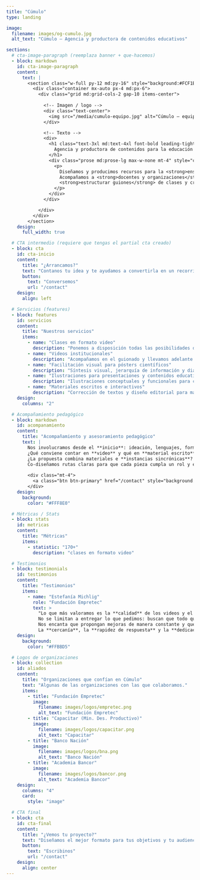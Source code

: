 ```yaml
---
title: "Cúmulo"
type: landing

image:
  filename: images/og-cumulo.jpg
  alt_text: "Cúmulo — Agencia y productora de contenidos educativos"

sections:
  # cta-image-paragraph (reemplaza banner + que-hacemos)
  - block: markdown
    id: cta-image-paragraph
    content:
      text: |
        <section class="w-full py-12 md:py-16" style="background:#FCF1B1;">
          <div class="container mx-auto px-4 md:px-6">
            <div class="grid md:grid-cols-2 gap-10 items-center">
              
              <!-- Imagen / logo -->
              <div class="text-center">
                <img src="/media/cumulo-equipo.jpg" alt="Cúmulo — equipo" class="rounded-2xl shadow-lg mx-auto" />
              </div>

              <!-- Texto -->
              <div>
                <h1 class="text-3xl md:text-4xl font-bold leading-tight" style="color:#3F393B;">
                  Agencia y productora de contenidos para la educación y la ciencia
                </h1>
                <div class="prose md:prose-lg max-w-none mt-4" style="color:#3F393B;">
                  <p>
                    Diseñamos y producimos recursos para la <strong>enseñanza y el aprendizaje</strong> en diversos formatos y plataformas.
                    Acompañamos a <strong>docentes y organizaciones</strong> para fortalecer sus propuestas, elegir el formato adecuado para cada contenido,
                    <strong>estructurar guiones</strong> de clases y crear materiales <strong>visuales, audiovisuales y escritos</strong> que acerquen sus iniciativas a las y los estudiantes.
                  </p>
                </div>
              </div>

            </div>
          </div>
        </section>
    design:
      full_width: true

  # CTA intermedio (requiere que tengas el partial cta creado)
  - block: cta
    id: cta-inicio
    content:
      title: "¿Arrancamos?"
      text: "Contanos tu idea y te ayudamos a convertirla en un recorrido claro para tus estudiantes."
      button:
        text: "Conversemos"
        url: "/contact"
    design:
      align: left

  # Servicios (features)
  - block: features
    id: servicios
    content:
      title: "Nuestros servicios"
      items:
        - name: "Clases en formato video"
          description: "Ponemos a disposición todas las posibilidades del lenguaje audiovisual para diseñar clases que transformen la experiencia de tus estudiantes."
        - name: "Videos institucionales"
          description: "Acompañamos en el guionado y llevamos adelante la producción y edición de videos para presentar tu organización."
        - name: "Facilitación visual para pósters científicos"
          description: "Síntesis visual, jerarquía de información y diagramación para comunicar resultados con impacto."
        - name: "Ilustraciones para presentaciones y contenidos educativos"
          description: "Ilustraciones conceptuales y funcionales para clases, guías y presentaciones."
        - name: "Materiales escritos e interactivos"
          description: "Corrección de textos y diseño editorial para materiales de lectura e interactivos."
    design:
      columns: "2"

  # Acompañamiento pedagógico
  - block: markdown
    id: acompanamiento
    content:
      title: "Acompañamiento y asesoramiento pedagógico"
      text: |
        Nos involucramos desde el **inicio**: ideación, lenguajes, formatos y experiencias de aprendizaje.  
        ¿Qué conviene contar en **video** y qué en **material escrito**?  
        ¿La propuesta combina materiales e **instancias sincrónicas**? ¿Cómo articularlas sin repetir contenidos?
        Co-diseñamos rutas claras para que cada pieza cumpla un rol y el conjunto tenga **coherencia**.
        
        <div class="mt-4">
          <a class="btn btn-primary" href="/contact" style="background:#3E6FBA;border-color:#3E6FBA;">Conversemos tu proyecto</a>
        </div>
    design:
      background:
        color: "#FFF8E0"

  # Métricas / Stats
  - block: stats
    id: metricas
    content:
      title: "Métricas"
      items:
        - statistic: "170+"
          description: "clases en formato video"

  # Testimonios
  - block: testimonials
    id: testimonios
    content:
      title: "Testimonios"
      items:
        - name: "Estefanía Michlig"
          role: "Fundación Empretec"
          text: >
            "Lo que más valoramos es la **calidad** de los videos y el enorme **compromiso** con el que trabajan.
            No se limitan a entregar lo que pedimos: buscan que todo quede **claro, atractivo y realmente útil** para el usuario.
            Nos encanta que propongan mejoras de manera constante y que se pongan manos a la obra para lograr un producto cada vez mejor.
            La **cercanía**, la **rapidez de respuesta** y la **dedicación** para asegurarse de que todo quede perfecto hacen que trabajar juntos sea siempre un gusto."
    design:
      background:
        color: "#FFBBD5"

  # Logos de organizaciones
  - block: collection
    id: aliados
    content:
      title: "Organizaciones que confían en Cúmulo"
      text: "Algunas de las organizaciones con las que colaboramos."
      items:
        - title: "Fundación Empretec"
          image:
            filename: images/logos/empretec.png
            alt_text: "Fundación Empretec"
        - title: "Capacitar (Min. Des. Productivo)"
          image:
            filename: images/logos/capacitar.png
            alt_text: "Capacitar"
        - title: "Banco Nación"
          image:
            filename: images/logos/bna.png
            alt_text: "Banco Nación"
        - title: "Academia Bancor"
          image:
            filename: images/logos/bancor.png
            alt_text: "Academia Bancor"
    design:
      columns: "4"
      card:
        style: "image"

  # CTA final
  - block: cta
    id: cta-final
    content:
      title: "¿Vemos tu proyecto?"
      text: "Diseñamos el mejor formato para tus objetivos y tu audiencia."
      button:
        text: "Escribinos"
        url: "/contact"
    design:
      align: center
---
```

